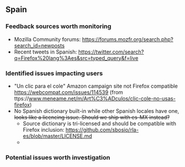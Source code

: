 ## Spain

### Feedback sources worth monitoring
* Mozilla Community forums: https://forums.mozfr.org/search.php?search_id=newposts
* Recent tweets in Spanish: https://twitter.com/search?q=Firefox%20lang%3Aes&src=typed_query&f=live

### Identified issues impacting users
* "Un clic para el cole" Amazon campaign site not Firefox compatible https://webcompat.com/issues/114539 (from ttps://www.meneame.net/m/Art%C3%ADculos/clic-cole-no-usas-firefox)
* No Spanish dictionary built-in while other Spanish locales have one, ~~looks like a licencing issue. Should we ship with es-MX instead?~~
  - Source dictionary is tri-licensed and should be compatible with Firefox inclusion: https://github.com/sbosio/rla-es/blob/master/LICENSE.md
  - 
### Potential issues worth investigation
